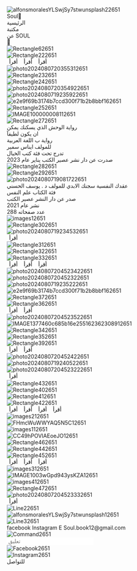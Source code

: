 <!DOCTYPE html>
<html lang="english">
  <head>
    <title>exported project</title>
    <meta name="viewport" content="width=device-width, initial-scale=1.0" />
    <meta charset="utf-8" />
    <meta property="twitter:card" content="summary_large_image" />
    <style data-tag="reset-style-sheet">
    </style>
    <style data-tag="default-style-sheet">
     html {  line-height: 1.15;}body {  margin: 0;}* {  box-sizing: border-box;  border-width: 0;  border-style: solid;}p,li,ul,pre,div,h1,h2,h3,h4,h5,h6,figure,blockquote,figcaption {  margin: 0;  padding: 0;}button {  background-color: transparent;}button,input,optgroup,select,textarea {  font-family: inherit;  font-size: 100%;  line-height: 1.15;  margin: 0;}button,select {  text-transform: none;}button,[type="button"],[type="reset"],[type="submit"] {  -webkit-appearance: button;}button::-moz-focus-inner,[type="button"]::-moz-focus-inner,[type="reset"]::-moz-focus-inner,[type="submit"]::-moz-focus-inner {  border-style: none;  padding: 0;}button:-moz-focus,[type="button"]:-moz-focus,[type="reset"]:-moz-focus,[type="submit"]:-moz-focus {  outline: 1px dotted ButtonText;}a {  color: inherit;  text-decoration: inherit;}input {  padding: 2px 4px;}img {  display: block;}html { scroll-behavior: smooth  }
        font-family: Inter;
        font-size: 16px;
      }
      body {
        font-weight: 400;
        font-style:normal;
        text-decoration: none;
        text-transform: none;
        letter-spacing: normal;
        line-height: 1.15;
        color: var(--dl-color-theme-neutral-dark);
        background: var(--dl-color-theme-neutral-light);
        fill: var(--dl-color-theme-neutral-dark);
      }
    </style>
    <link
      rel="stylesheet"
      href="https://unpkg.com/animate.css@4.1.1/animate.css"
    />
    <link
      rel="stylesheet"
      href="https://fonts.googleapis.com/css2?family=Inter:ital,wght@0,100;0,200;0,300;0,400;0,500;0,600;0,700;0,800;0,900;1,100;1,200;1,300;1,400;1,500;1,600;1,700;1,800;1,900&amp;display=swap"
      data-tag="font"
    />
    <link
      rel="stylesheet"
      href="https://fonts.googleapis.com/css2?family=Metrophobic:wght@400&amp;display=swap"
      data-tag="font"
    />
    <link
      rel="stylesheet"
      href="https://fonts.googleapis.com/css2?family=ABeeZee:ital,wght@0,400;1,400&amp;display=swap"
      data-tag="font"
    />
    <link
      rel="stylesheet"
      href="https://fonts.googleapis.com/css2?family=Inter:ital,wght@0,100;0,200;0,300;0,400;0,500;0,600;0,700;0,800;0,900;1,100;1,200;1,300;1,400;1,500;1,600;1,700;1,800;1,900&amp;display=swap"
      data-tag="font"
    />
    <link
      rel="stylesheet"
      href="https://fonts.googleapis.com/css2?family=Itim:wght@400&amp;display=swap"
      data-tag="font"
    />
    <link
      rel="stylesheet"
      href="https://fonts.googleapis.com/css2?family=ABeeZee:ital,wght@0,400;1,400&amp;display=swap"
      data-tag="font"
    />
    <link
      rel="stylesheet"
      href="https://fonts.googleapis.com/css2?family=Noto+Sans:ital,wght@0,100;0,200;0,300;0,400;0,500;0,600;0,700;0,800;0,900;1,100;1,200;1,300;1,400;1,500;1,600;1,700;1,800;1,900&amp;display=swap"
      data-tag="font"
    />
    <link
      rel="stylesheet"
      href="https://fonts.googleapis.com/css2?family=ABeeZee:ital,wght@0,400;1,400&amp;display=swap"
      data-tag="font"
    />
    <link
      rel="stylesheet"
      href="https://fonts.googleapis.com/css2?family=Inter:ital,wght@0,100;0,200;0,300;0,400;0,500;0,600;0,700;0,800;0,900;1,100;1,200;1,300;1,400;1,500;1,600;1,700;1,800;1,900&amp;display=swap"
      data-tag="font"
    />
    <link
      rel="stylesheet"
      href="https://fonts.googleapis.com/css2?family=Aguafina+Script:wght@400&amp;display=swap"
      data-tag="font"
    />
    <link
      rel="stylesheet"
      href="https://fonts.googleapis.com/css2?family=ABeeZee:ital,wght@0,400;1,400&amp;display=swap"
      data-tag="font"
    />
    <link
      rel="stylesheet"
      href="https://fonts.googleapis.com/css2?family=Inter:ital,wght@0,100;0,200;0,300;0,400;0,500;0,600;0,700;0,800;0,900;1,100;1,200;1,300;1,400;1,500;1,600;1,700;1,800;1,900&amp;display=swap"
      data-tag="font"
    />
    <link
      rel="stylesheet"
      href="https://fonts.googleapis.com/css2?family=STIX+Two+Text:ital,wght@0,400;0,500;0,600;0,700;1,400;1,500;1,600;1,700&amp;display=swap"
      data-tag="font"
    />
    <link
      rel="stylesheet"
      href="https://unpkg.com/@teleporthq/teleport-custom-scripts/dist/style.css"
    />
  </head>
  <body>
    <link rel="stylesheet" href="./style.css" />
    <div>
      <link href="./index.css" rel="stylesheet" />
      <div class="frame-container">
        <div class="frame-frame">
          <img
            alt="alfonsmoralesYLSwjSy7stwunsplash22651"
            src="public/external/alfonsmoralesylswjsy7stwunsplash22651-uwbe-700h.png"
            class="frame-alfonsmorales-yl-swj-sy7stwunsplash2"
          />
          <div class="frame-tab-bari-pad">
            <div class="frame-sidebar">
              <span class="frame-text10"><span>Soul􀰱</span></span>
            </div>
            <div class="frame-stretch">
              <div class="frame-tab1">
                <span class="frame-text12"><span>الرئيسية</span></span>
              </div>
              <div class="frame-tab2">
                <span class="frame-text14"><span>مكتبة</span></span>
              </div>
              <div class="frame-tab3">
                <span class="frame-text16"><span>عن SOUL</span></span>
              </div>
            </div>
            <div class="frame-symbol-tab">
              <span class="frame-text18"><span>􀊫</span></span>
            </div>
          </div>
          <img
            alt="Rectangle62651"
            src="public/external/rectangle62651-xgu-300h.png"
            class="frame-rectangle6"
          />
          <img
            alt="Rectangle222651"
            src="public/external/rectangle222651-su9s-200w.png"
            class="frame-rectangle22"
          />
          <button class="frame-button10">
            <span class="frame-text20 BodySmallStrong"><span>أقرأ</span></span>
          </button>
          <button class="frame-button11">
            <span class="frame-text22 BodySmallStrong"><span>أقرأ</span></span>
          </button>
          <button class="frame-button12">
            <span class="frame-text24 BodySmallStrong"><span>أقرأ</span></span>
          </button>
          <img
            alt="photo2024080720355312651"
            src="public/external/photo2024080720355312651-52qu-200w.png"
            class="frame-photo202408072035531"
          />
          <img
            alt="Rectangle232651"
            src="public/external/rectangle232651-2xmb-200w.png"
            class="frame-rectangle23"
          />
          <img
            alt="Rectangle242651"
            src="public/external/rectangle242651-0ay-200w.png"
            class="frame-rectangle24"
          />
          <img
            alt="photo2024080720354922651"
            src="public/external/photo2024080720354922651-29x-200w.png"
            class="frame-photo202408072035492"
          />
          <img
            alt="photo2024080719235922651"
            src="public/external/photo2024080719235922651-z3ec-200w.png"
            class="frame-photo202408071923592"
          />
          <img
            alt="e2e9f69b3174b7ccd300f71b2b8bbf162651"
            src="public/external/e2e9f69b3174b7ccd300f71b2b8bbf162651-hqlg-700w.png"
            class="frame-e2e9f69b3174b7ccd300f71b2b8bbf161"
          />
          <img
            alt="Rectangle252651"
            src="public/external/rectangle252651-alye-200w.png"
            class="frame-rectangle25"
          />
          <img
            alt="IMAGE100000008112651"
            src="public/external/image100000008112651-nsuh-200w.png"
            class="frame-image10000000811"
          />
          <img
            alt="Rectangle272651"
            src="public/external/rectangle272651-caem-200h.png"
            class="frame-rectangle27"
          />
          <span class="frame-text26">
            <span>رواية الوحش الذي يسكنك يمكن</span>
            <br />
            <span>ان يكون لطيفآ</span>
            <br />
            <span></span>
          </span>
          <span class="frame-text32">
            <span class="frame-text33">رواية ب اللغة العربية</span>
            <br />
            <span class="frame-text35">للمولف ايناس سمير</span>
            <br />
            <span class="frame-text37">تدرج تحت فئة كتب الخيال</span>
            <br />
            <span class="frame-text39">
              صدرت عن دار نشر عصير الكتب يناير عام 2023
            </span>
            <br />
            <span class="frame-text41"></span>
          </span>
          <img
            alt="Rectangle282651"
            src="public/external/rectangle282651-53hn-200h.png"
            class="frame-rectangle28"
          />
          <img
            alt="Rectangle292651"
            src="public/external/rectangle292651-oqi-200w.png"
            class="frame-rectangle29"
          />
          <img
            alt="photo2024080719081722651"
            src="public/external/photo2024080719081722651-718a-200w.png"
            class="frame-photo202408071908172"
          />
          <span class="frame-text42">
            <span>عقدك النفسية سجنك الابدي</span>
          </span>
          <span class="frame-text44">
            <span>للمولف د . يوسف الحسني</span>
            <br />
            <span>فئة الكتاب علم النفس</span>
            <br />
            <span>صدر عن دار النشر عصير الكتب</span>
            <br />
            <span>نشر عام 2021</span>
            <br />
            <span>عدد صفحاته 288</span>
          </span>
          <img
            alt="images12651"
            src="public/external/images12651-215p-400w.png"
            class="frame-images1"
          />
          <img
            alt="Rectangle302651"
            src="public/external/rectangle302651-hbu-200h.png"
            class="frame-rectangle30"
          />
          <img
            alt="photo2024080719234532651"
            src="public/external/photo2024080719234532651-rfs-200w.png"
            class="frame-photo202408071923453"
          />
          <button class="frame-button13">
            <span class="frame-text54 BodySmallStrong"><span>أقرأ</span></span>
          </button>
          <img
            alt="Rectangle312651"
            src="public/external/rectangle312651-u6cv-200h.png"
            class="frame-rectangle31"
          />
          <img
            alt="Rectangle322651"
            src="public/external/rectangle322651-gfka-200h.png"
            class="frame-rectangle32"
          />
          <img
            alt="Rectangle332651"
            src="public/external/rectangle332651-6ueg-200h.png"
            class="frame-rectangle33"
          />
          <button class="frame-button14">
            <span class="frame-text56 BodySmallStrong"><span>أقرأ</span></span>
          </button>
          <button class="frame-button15">
            <span class="frame-text58 BodySmallStrong"><span>أقرأ</span></span>
          </button>
          <button class="frame-button16">
            <span class="frame-text60 BodySmallStrong"><span>أقرأ</span></span>
          </button>
          <img
            alt="photo20240807204523422651"
            src="public/external/photo20240807204523422651-0f1s-200w.png"
            class="frame-photo2024080720452342"
          />
          <img
            alt="photo2024080720452322651"
            src="public/external/photo2024080720452322651-xpjs-200w.png"
            class="frame-photo202408072045232"
          />
          <img
            alt="photo2024080719235222651"
            src="public/external/photo2024080719235222651-8z7d-200w.png"
            class="frame-photo202408071923522"
          />
          <img
            alt="e2e9f69b3174b7ccd300f71b2b8bbf162651"
            src="public/external/e2e9f69b3174b7ccd300f71b2b8bbf162651-4hywi-700h.png"
            class="frame-e2e9f69b3174b7ccd300f71b2b8bbf162"
          />
          <img
            alt="Rectangle372651"
            src="public/external/rectangle372651-lww5-200w.png"
            class="frame-rectangle37"
          />
          <img
            alt="Rectangle362651"
            src="public/external/rectangle362651-djeq-200h.png"
            class="frame-rectangle36"
          />
          <button class="frame-button17">
            <span class="frame-text62 BodySmallStrong"><span>أقرأ</span></span>
          </button>
          <button class="frame-button18">
            <span class="frame-text64 BodySmallStrong"><span>أقرأ</span></span>
          </button>
          <img
            alt="photo20240807204523522651"
            src="public/external/photo20240807204523522651-icmi-200w.png"
            class="frame-photo2024080720452352"
          />
          <img
            alt="IMAGE1377460c685b16e255162362308912651"
            src="public/external/image1377460c685b16e255162362308912651-6urg-200h.png"
            class="frame-image1377460c685b16e25516236230891"
          />
          <img
            alt="Rectangle342651"
            src="public/external/rectangle342651-e14-200w.png"
            class="frame-rectangle34"
          />
          <img
            alt="Rectangle352651"
            src="public/external/rectangle352651-auh-200h.png"
            class="frame-rectangle35"
          />
          <img
            alt="Rectangle392651"
            src="public/external/rectangle392651-8w6w-200h.png"
            class="frame-rectangle39"
          />
          <button class="frame-button19">
            <span class="frame-text66 BodySmallStrong"><span>أقرأ</span></span>
          </button>
          <button class="frame-button20">
            <span class="frame-text68 BodySmallStrong"><span>أقرأ</span></span>
          </button>
          <img
            alt="photo2024080720452422651"
            src="public/external/photo2024080720452422651-tzgg-200w.png"
            class="frame-photo202408072045242"
          />
          <img
            alt="photo2024080719240522651"
            src="public/external/photo2024080719240522651-jpnl-200w.png"
            class="frame-photo202408071924052"
          />
          <img
            alt="photo20240807204523222651"
            src="public/external/photo20240807204523222651-akwb-200w.png"
            class="frame-photo2024080720452322"
          />
          <button class="frame-button21">
            <span class="frame-text70 BodySmallStrong"><span>أقرأ</span></span>
          </button>
          <img
            alt="Rectangle432651"
            src="public/external/rectangle432651-833-200h.png"
            class="frame-rectangle43"
          />
          <img
            alt="Rectangle402651"
            src="public/external/rectangle402651-jqvi-200h.png"
            class="frame-rectangle40"
          />
          <img
            alt="Rectangle412651"
            src="public/external/rectangle412651-4vpb-200w.png"
            class="frame-rectangle41"
          />
          <img
            alt="Rectangle422651"
            src="public/external/rectangle422651-d7y9-200h.png"
            class="frame-rectangle42"
          />
          <button class="frame-button22">
            <span class="frame-text72 BodySmallStrong"><span>أقرأ</span></span>
          </button>
          <button class="frame-button23">
            <span class="frame-text74 BodySmallStrong"><span>أقرأ</span></span>
          </button>
          <button class="frame-button24">
            <span class="frame-text76 BodySmallStrong"><span>أقرأ</span></span>
          </button>
          <button class="frame-button25">
            <span class="frame-text78 BodySmallStrong"><span>أقرأ</span></span>
          </button>
          <img
            alt="images212651"
            src="public/external/images212651-kwxm-200h.png"
            class="frame-images21"
          />
          <img
            alt="FHmcWuWWYAQ5N5C12651"
            src="public/external/fhmcwuwwyaq5n5c12651-1zbm-200h.png"
            class="frame-f-hmc-wu-wwyaq5n5c1"
          />
          <img
            alt="images112651"
            src="public/external/images112651-nnk-200h.png"
            class="frame-images11"
          />
          <img
            alt="CC49hPOVIAEoeJO12651"
            src="public/external/cc49hpoviaeoejo12651-etj-200w.png"
            class="frame-cc49h-povia-eoe-jo1"
          />
          <img
            alt="Rectangle462651"
            src="public/external/rectangle462651-v76-200w.png"
            class="frame-rectangle46"
          />
          <img
            alt="Rectangle442651"
            src="public/external/rectangle442651-trc-200w.png"
            class="frame-rectangle44"
          />
          <img
            alt="Rectangle452651"
            src="public/external/rectangle452651-s07n-400w.png"
            class="frame-rectangle45"
          />
          <button class="frame-button26">
            <span class="frame-text80 BodySmallStrong"><span>أقرأ</span></span>
          </button>
          <button class="frame-button27">
            <span class="frame-text82 BodySmallStrong"><span>أقرأ</span></span>
          </button>
          <button class="frame-button28">
            <span class="frame-text84 BodySmallStrong"><span>أقرأ</span></span>
          </button>
          <img
            alt="images312651"
            src="public/external/images312651-3kuk-200h.png"
            class="frame-images31"
          />
          <img
            alt="IMAGE1003wGpd943ysKZA12651"
            src="public/external/image1003wgpd943yskza12651-n6a9-200w.png"
            class="frame-image1003w-gpd943ys-kza1"
          />
          <img
            alt="images412651"
            src="public/external/images412651-9d0l-200w.png"
            class="frame-images41"
          />
          <img
            alt="Rectangle472651"
            src="public/external/rectangle472651-2b4h-200h.png"
            class="frame-rectangle47"
          />
          <img
            alt="photo20240807204523332651"
            src="public/external/photo20240807204523332651-i7bp-200w.png"
            class="frame-photo2024080720452333"
          />
          <button class="frame-button29">
            <span class="frame-text86 BodySmallStrong"><span>أقرأ</span></span>
          </button>
          <img
            alt="Line22651"
            src="public/external/line22651-crj.svg"
            class="frame-line2"
          />
          <img
            alt="alfonsmoralesYLSwjSy7stwunsplash12651"
            src="public/external/alfonsmoralesylswjsy7stwunsplash12651-m8-400h.png"
            class="frame-alfonsmorales-yl-swj-sy7stwunsplash1"
          />
          <img
            alt="Line32651"
            src="public/external/line32651-xxxu.svg"
            class="frame-line3"
          />
          <span class="frame-text88"><span>facebook</span></span>
          <span class="frame-text90"><span>Instagram</span></span>
          <span class="frame-text92">E</span>
          <span class="frame-text93"><span>Soul.book12@gmail.com</span></span>
          <img
            alt="Command2651"
            src="public/external/command2651-i4yy.svg"
            class="frame-command"
          />
          <div class="frame-input-field">
            <input type="text" placeholder="تعليق" class="frame-input" />
          </div>
          <img
            alt="Facebook2651"
            src="public/external/facebook2651-fsxa.svg"
            class="frame-facebook"
          />
          <img
            alt="Instagram2651"
            src="public/external/instagram2651-xjeb.svg"
            class="frame-instagram"
          />
          <span class="frame-text95"><span>للتواصل</span></span>
        </div>
      </div>
    </div>
  </body>
</html>
